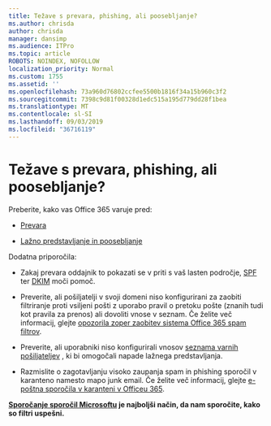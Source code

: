 ```yaml
---
title: Težave s prevara, phishing, ali poosebljanje?
ms.author: chrisda
author: chrisda
manager: dansimp
ms.audience: ITPro
ms.topic: article
ROBOTS: NOINDEX, NOFOLLOW
localization_priority: Normal
ms.custom: 1755
ms.assetid: ''
ms.openlocfilehash: 73a960d76802ccfee5500b1816f34a15b960c3f2
ms.sourcegitcommit: 7398c9d81f00328d1edc515a195d779dd28f1bea
ms.translationtype: MT
ms.contentlocale: sl-SI
ms.lasthandoff: 09/03/2019
ms.locfileid: "36716119"
---
```

# <a name="issues-with-spoofing-phishing-or-impersonation"></a>Težave s prevara, phishing, ali poosebljanje?

Preberite, kako vas Office 365 varuje pred:

- [Prevara](https://docs.microsoft.com/office365/securitycompliance/anti-spoofing-protection)

- [Lažno predstavljanje in poosebljanje](https://docs.microsoft.com/office365/securitycompliance/atp-anti-phishing)

Dodatna priporočila:

- Zakaj prevara oddajnik to pokazati se v priti s vaš lasten področje, [SPF](https://docs.microsoft.com/office365/securitycompliance/set-up-spf-in-office-365-to-help-prevent-spoofing) ter [DKIM](https://docs.microsoft.com/office365/securitycompliance/use-dkim-to-validate-outbound-email) moči pomoč.

- Preverite, ali pošiljatelji v svoji domeni niso konfigurirani za zaobiti filtriranje proti vsiljeni pošti z uporabo pravil o pretoku pošte (znanih tudi kot pravila za prenos) ali dovoliti vnose v seznam. Če želite več informacij, glejte [opozorila zoper zaobitev sistema Office 365 spam filtrov](https://docs.microsoft.com/exchange/troubleshoot/antispam/cautions-against-bypassing-spam-filters).

- Preverite, ali uporabniki niso konfigurirali vnosov [seznama varnih pošiljateljev](https://support.office.com/article/BE1BAEA0-BEAB-4A30-B968-9004332336CE) , ki bi omogočali napade lažnega predstavljanja.

- Razmislite o zagotavljanju visoko zaupanja spam in phishing sporočil v karanteno namesto mapo junk email. Če želite več informacij, glejte [e-poštna sporočila v karanteni v Officeu 365](https://docs.microsoft.com/office365/securitycompliance/quarantine-email-messages).

**[Sporočanje sporočil Microsoftu](https://support.office.com/article/b5caa9f1-cdf3-4443-af8c-ff724ea719d2) je najboljši način, da nam sporočite, kako so filtri uspešni.**
